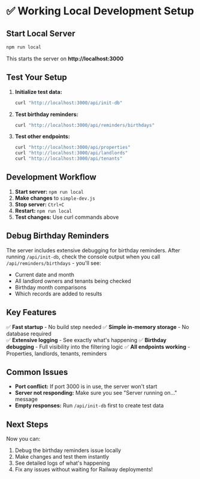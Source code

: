 # ✅ Working Local Development Setup

## Start Local Server

```bash
npm run local
```

This starts the server on **http://localhost:3000**

## Test Your Setup

1. **Initialize test data:**
   ```bash
   curl "http://localhost:3000/api/init-db"
   ```

2. **Test birthday reminders:**
   ```bash
   curl "http://localhost:3000/api/reminders/birthdays"
   ```

3. **Test other endpoints:**
   ```bash
   curl "http://localhost:3000/api/properties"
   curl "http://localhost:3000/api/landlords"
   curl "http://localhost:3000/api/tenants"
   ```

## Development Workflow

1. **Start server:** `npm run local`
2. **Make changes** to `simple-dev.js`
3. **Stop server:** `Ctrl+C`
4. **Restart:** `npm run local`
5. **Test changes:** Use curl commands above

## Debug Birthday Reminders

The server includes extensive debugging for birthday reminders. After running `/api/init-db`, check the console output when you call `/api/reminders/birthdays` - you'll see:

- Current date and month
- All landlord owners and tenants being checked
- Birthday month comparisons
- Which records are added to results

## Key Features

✅ **Fast startup** - No build step needed
✅ **Simple in-memory storage** - No database required  
✅ **Extensive logging** - See exactly what's happening
✅ **Birthday debugging** - Full visibility into the filtering logic
✅ **All endpoints working** - Properties, landlords, tenants, reminders

## Common Issues

- **Port conflict:** If port 3000 is in use, the server won't start
- **Server not responding:** Make sure you see "Server running on..." message
- **Empty responses:** Run `/api/init-db` first to create test data

## Next Steps

Now you can:
1. Debug the birthday reminders issue locally
2. Make changes and test them instantly
3. See detailed logs of what's happening
4. Fix any issues without waiting for Railway deployments!